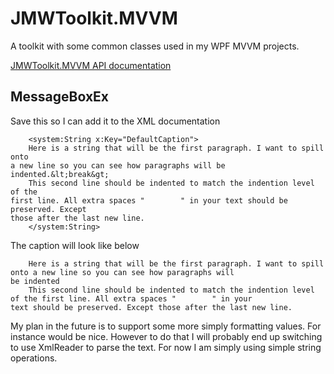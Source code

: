 # JMWToolkit.MVVM
A toolkit with some common classes used in my WPF MVVM projects.

[JMWToolkit.MVVM API documentation](JMWToolkit.MVVM.md)

## MessageBoxEx
Save this so I can add it to the XML documentation
```
    <system:String x:Key="DefaultCaption">
    Here is a string that will be the first paragraph. I want to spill onto
a new line so you can see how paragraphs will be indented.&lt;break&gt;
    This second line should be indented to match the indention level of the
first line. All extra spaces "        " in your text should be preserved. Except
those after the last new line.
    </system:String>
```
The caption will look like below
```
    Here is a string that will be the first paragraph. I want to spill onto a new line so you can see how paragraphs will
be indented
    This second line should be indented to match the indention level of the first line. All extra spaces "        " in your
text should be preserved. Except those after the last new line.
```

My plan in the future is to support some more simply formatting values. For instance <bold> would be nice. However
to do that I will probably end up switching to use XmlReader to parse the text. For now I am simply using simple
string operations.
